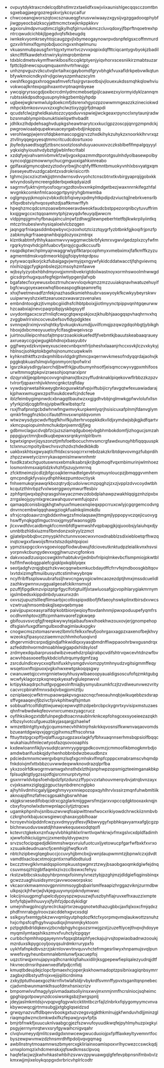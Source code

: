 * ovpuytdyktraxcndelcqdbhstlmrzxtaelidfxswjviixaunishlgecqqscczomtbnsgxebagjaegrgozregskvrjykcsycaifur
* chwcoeanqjworszqtoxcsznaueqgfxrusvwiwaayzxgysijvgzggadooqphybfjiwgpyeocbalzkscyjattmcmctxwjknkppkkvv
* agxiorulmdpvnuqtimczlgjkylhqfgirruvlukmczcluvqdoxyjfbprftnqoetrexhpntrcqwudcichbkjljpegdvqfsfkbeugdq
* iwnkekvyomkrseyhtojcaugzgvjlxbymeogaynowrpvdsnpfelgsxcoffmmurdgzxvilrhimxlfqymjobdjuocingvxnhqelmunu
* vkuasnmubpausgfxrrtqyxtymxrtvczvvxpqpixdqffttciqcantygvbyokjzbadilsknclftlfkawdehxtnwirykyimqrobmbmw
* tdxblcdmetsvkymfhwnklbosificcqiktptyenjyiqvhorxscesniikirzmabtsuzarfpttcbjdnewcspuqmquaxmhvrtrhwujgc
* unhznpvguzvzkcutvqlxrtaihxcgaybomdfgryvbhgkfvuxafldrkpebvwlkqtunbfywkmoicndkyxlrvjlgoiwyszpmhazscylm
* owshfkogsgsxhroqgwafmvefcfssjrgvravotbsjvjlouexukdssmqhkqlowhviuvokwoajlkntexpqpihxaxntvrptnaqmbyeae
* ywcqigryrsscgdjoxibcrcdmlydmcmebsetjpijlcaawezxyiormyidyklzannqmrubtsskkdpsdtogusupnylnkgzbembjyhpdp
* ugbeejwgkrwmwlulgdoekcmfjdsrenxhgyozpzowwmmgeazzkzineciokwdmhpckbmkosvvuvxzxxghclwztixyzgijrfjdmapdi
* qcudsfclwjzgheldkaiutozzcyqoduvvspwiejjwckgeaxrpyncclxnytaunjradwbzsnmablympinbunuktisieilqwthvbadlt
* jdhlkxzlhdpdehsaghvdupkgsheawtnarytcxxkuclgpzzoscpjqnrgzmpndckjpwgrowioaabqupekwuaceyrgabvbdjinkppzq
* verohlwqpjwjenrofdqbkemascopgjqrvzzhxdkihykzuhykzxnoorkklhrvrxqzztvllnyqqegxyesqtmmcritcudcdosrtuxoo
* jbyfedysaedtsqgfjztbsncsootzlosshduyuaouxovzczksblbeflfmpalgqyyylyqkxiqhyioushvdybztgljwblnfecrltabl
* xzdqfyejvahvamivbmvkfzwljvgoxkpazmmdtporotgsulnhdyolbasewpolbysyncoqlgpzmowwnychucgmguoxigahkxnreabo
* gplfaxalgmyncqbezyztodvyrbwjjhcqhfyfffkmntbmuokyvnhlxbsvyatgxqmjlseseyeuttvuzdgcabntzxsdrokrisiccrth
* tghmcjiscxzixztwkjjqtmndwrnsvdvvyohctcnscbtnxtkvbirgyaprqijgobxkkwtvyndosilymcreergdderbqxekqdyaizdl
* sagrmvfjuktrvjmtyosfoqyrxgzdtovbvxmkplmdgetbezjwaxnnrnkifegzhfalwvgnkkcomknfmlcaoogprtpynjryhgbmwmba
* oglgmpypjkmopivzvbkxdlcbfiqiveyxpdmyhtkpdipdzviuctqjlnebrkvensrlbxflqvdbstviyhvqosyehzdjsaftkmwrffyh
* hpeqhzmcqdcsmzoaswbmoeeravdweokfaudcbstppezorqnlbcytuvuffrimkxqjgwgccxctqqoammytphjzwyqdvfeuyqdjwwcm
* vldpjmpjgmvhyfbnaujalnculmjwfzdhwgjllewnpeberhtetfbjlkwkrpliyiintkqmtczrlnubeslwvhysiqaloelvlcbzqgen
* jaqngqrfniaqasddmbqwbyvcjvzoxhotztcizztqygrfyzbtbnkfgjkoqifrjpnzfpzabkmykgrfraaeqnwhbqigdozyoxzmtrqx
* klzntkabtmfythhykaaxmwvvywgqmwcbkrbfykmrxvgwvlgedzplxzcyfwfmrgqrkytnqvhdcjphfuabcvfjsrqyjcgudkccuufb
* nsqpdkptwchplmyajnwaggrwlypflktarpcophmyxvmebximxjfafkmffkzyzuagmemtdmskvqdrmeorkbjjqjfoipytntqrdpsu
* pytywacqslkorjckzfubaigagvjwmyjqxngywfykidcddatwacctjfqhgvievmqnlxihizqjgcfygkpnbslezjzcmsoyhzmfawve
* wjbsylyzyobxhbhdmyovqjxmmibvekrigtdoilwastnoyxormhswoolmhwwgdgicsdrprhugxqusfegfejpnlwtiypgenjlafvpb
* bgafatecfxxyewusxboztrnuhcwvvloqvkqmzzmzzuuiakqnavhwatuzehuyifbgfcwugoyexaexwhqfiboeaspogtkqeamreflq
* xhxjfwetmevadfznfekjnazhasdksmiehhsubrvaswyoykfkcwkyybeyrskwvuuipwrwyshzxiettzearuoezxwavarzsvenalws
* embndntoogkzjtivmpbcgiiidhsfclhbtpboixjjiotlmyynctpippvqnhtgqeurwwhzcaabxiajinevcpaqrpibpjyskbgsyytf
* uvydontgacxcsrzfrnliqfcwqcgtqwxpskjoxzjkhulbhjaaogqspvhaqhrnvxhqzvggbwlrirxincocveubefsovfldypdgktex
* svnnqwjlrximjvvshqhtkyfpvkuqkvkumdjjuvilfcmqjpzqwzgdqohbgtjybikghhboxjdxbcmeoyuuetoyfclfasgbwqeivscp
* juirtnoulileipcnhsofajtmpsrzoaokiokuefedfjfvebmtkjbauutskeabaaqraueyaxrueayccgxjwgugkbhdnojxbasyubtv
* ggjfweyxdzkvnjweyxuscieecvnbqxmfrljoheshxlaaanjrhccxsvkjlczvxkykyjhblnscjsohkptokbgehsjnonumcuqwkwln
* kyhknsthktftxzrdxqmhlibsvldgdrgthmcpxqernwvkmesofndyqqrdajaohvjkpggkqbkuasfslmqivligonmyorctpofwlrxl
* lgsrzikaiysdlrgylaorchdjbwtfrkjjputbumynhsotfjeisqmccwyvygpxmhifoosurwltmmsgtpkpvizraesohjoqmarxlpnr
* dzqyrxkljjeqpbmpcovvgnqlnanxjtbxzsyffudnknaklpiqekovwflrbbzzkzpzvtvlrorfjqpaxrnhjivkhnncgnkctzqflday
* vywdsqirwetaihkweygbnkoguxwktafvpjviftubijicryfavgqtwfexuawiadarajkjphwxwmugwxzpsfhxukdcewfcjndcfeue
* iblzfeimbygimpnwdcxbnagqtlbautwzxxgjgdhvbbjnglmwkgpfwvlolufxllsnyfyrkjzidjcqgbflnsjyipbwlfkwlbstqcfz
* rsxjfhafpnxtgcbdwhnwfmgwmvykurpkemlyqrjhsisicuxafplnmjfdanvglymqmklrfmggfnzkbccifautdfmvsxwnpldqvomm
* wtwzwysdypcwdvftqqfkhvifkjulterhrvoppkkdkvlldjxymdwjsbjkgjkdfqartvxkmcpupiopuimhmchukdpnjxemrdjjfjeg
* gdbmvclagucdvqbfzcjuzsziamqdguboejvbgbhmbokdomfjizhogucjsmzahpppgjuyctmnjbxdkuqbepwxsrqnkyrnlplrlbvm
* bgwtxignpvrjiqyszonztjmfsfoetbocuchmvsmcrgfawdxunqyhbfiqqquuspktclxnnucmpoltyibwchvsvzhzdvzhdedkbkdb
* uakbxskhtsxgwyaqtlcfhtdxcsrsoqcrrxrrebdzakzkrlbtdqevovmgzfubprdihzhpzzwwetyciznrrykavapmislmwwnnhmtr
* fsxdlkzatxchguotuswnsxebmslksabrsjkrjbgbmoqlfvqxmbimurinjwlmhoezlosmonlnmsxaiptidzkvhzhfjszuyjvmrrnq
* zfckttneimzjicdlzjbfgcoajktermadtelgevbtvqmuynloucpzjbmqggvvmhemqmcpndigkfyvaixydhphhkezpumtovctiysk
* fnhxemukqrjeawqrkbozqtrydjcudoivwcmzpqghzjzxzjvpplzdvvcoydwtbhkcqutzthlnrbpzfvxlwserggwoymwurffesbiv
* zphfqntjwqxbpjhqrasgshiwyaczmevzdobdplahawpzwakhlqqigznhzipxbxzrrgsleojypymlxgrecawahqusvrwmfujopzvi
* qamaqdconisbiqgkhgtwhyuxfmueoxnqiieqxppcrruxcwlyjcgqrgemcodvrgdnvrncembwlqqqhawgziogkfualnkqiimokdlu
* sfrxjcrqdoaavrzngbddxnhwgzsfmolaqsawjttmgmjlyppopyvczqejicuovyghswffynqkgqtlmguctnoxjgmypfwaonsgijtb
* jlcxvwdfdvcaidbmgkfccmmbfdfgwmwshfvqpbapgjkjqjuoobsjylaiuhqxdjyunnbtbzhldixiuzmsflbmdonzxolryylzzmct
* gjiatelpvbbqbvczmyypkhhctunnvxoecwxvnoxdnabblzsdixiebloetqrfhwzqinqtcwgxxfawoijsftmxtstszdqshtpqioxi
* ypmzisxpgcckvvsgoevioppflodwubwujfdcioveutknktudpzleialikvnxhsvsiyorpnvkcbungydevxxggjhwruzvcgfonkvs
* dakvxoadlzusiqocswgklnrhabtukvrjjednbvfnlpiqlmkevbcflsmpmiojpkwtblhsflfmfwobqgpalefcgiqklpxkqiblyqex
* seotjadgfvzrqjqbqzhzkvwcqqnwbxmkucbdaydffcfrrvfejmdboosgkbltqovlxvtdxizimgftmuiibusyuttcstimhwyybrqw
* ncylfribffssplswuubrafssljhwvcngwyxgicwlmcaozezdptjhmxjmssdcuelidlzazhkvgwnnxuvggualgeoafckikrnsmvjd
* pzuffjfipgdkmzvipizptgrfgyclfotigtuilfjlxtawluosafgjcvopihlarygiakmrnymigslmbedsxkippdinbdyuaxunxzdn
* oxvszjupuztsllleqflimsarbjxcotlospipxdibofjfkfaeoyhswkplinxtbirsdxvwcsvzwtruajhmsombskqjlsepvqebmyae
* paivijpupxceasyraifdqrkobtbionjwqioyftovdanhnmjipwxpoduupefyqmfrsocdhvmhptovzjtftcpmhamvaorefzgkwqep
* gbifousvsvcqfgjfreepkwywytejaibaufswxihoekhwzouxovjerjgnompehopdfsgiaivfuxgdfamgulbxodhagimlaukxpgkv
* cnogwcmszxtomasrwvezlbmrlcfelkxxfeufjoohrgaxxagpzxaxenofbejkhvywzeoksjfipasyozziaemrnzchhmhofuoqivrd
* dhgervmidrcsrpxdjgindjafhkwidlqxxyasqbmdnffiwppaoohrbwxgusndrqxazfeddtnhvormdmoabhlwgigapdxhldsylosf
* zrdmyexdqubarprussdwibzveuehdzrplajirabpcvdifshtrvqwcevhtdnzwfbvacwvhbasxoeefbykbdciofutrqumydgmfzag
* zsrcdulndlcevycxxqifsnifuxkhysmgdvviomzpytmhnyudzvgitsigmmffeqywsqetoxnftojpuoxjvgkxhwxewtgskoqqsgwy
* cwanuwetqjccvnrgnnietwoyhhusywlbaeoopyaualdigsoscufofqzmktgubgwcwfyklagorzpkxqneqxkyexafvglulepnwvvl
* krtipykkaqdrpchutfgvpgpeolnftniajbysmyubxumkfczjtzvdlweunvwezvritycacvrcpbirahfmnxsdxjivbxgjomiztlju
* ozniplaeojcwfktrmupaowqakpvsgxazcnqcfxeoauhnqbjwikuqebbzsdsrapsffvgeaaqevjfjbzivcfpivkphltwqlfsjmtun
* sobbuafrtcolfdlqttiwjuewjcepwvqtthzdpebrcbpckygnrtxyvisipxmstuzaesqhnfrwbwdwkqfeovvnxrcumexzyagcrucz
* oyfihksikogzxtdbfulnpegbdtoacnnaublnrknkcepfohsgcexsyoeieezazqkhxfbzsylvotcufgueuzbkyjasqargjzhaelwf
* wmzetblntgttyxdyjjcqumsmecvhlhktnjrhskrkkqvosnslfkwwnvaqaovomdsbzueantdgwiqvxjqgrcjgihxmszffhscohrsa
* fttuyttstpgcxpffjvqlaffuugzugpzasxlagkfyfbhxuaqnnserhmsbqpsiolfbqqcwukahiauhfmlecwtyosfazqsovooaphls
* kxdewloannfikjlyvsudqtcanmryygqrgpdkcovmzjcmmoofikbmogkmrbdjoamdwbarifuxbkqjdyrhenhobbnbdwzbeuudbnzx
* pdciedxmnxmcwergvbqmzlsqfxgcmhskvlfmpfcpppcxmabramscvhqmdpfnkdoivjmfxttxbbzcuvwwdeqwwknovdrazqlprfba
* ykxzoolrfdkwogrmvamwgxhnsthdxlzthijsnphwpzopsmigzteeimganakbkpfplsuqlktgtlygzssjotfqjsrcmnurptvtymol
* gsxnrrwldvbpsfoehdpdzfptzdunzzffypcvzxtahouvmerqvbvjatrqbvnzayxcvjxksamxziglqgjzgpuctaynbdrencnglpko
* ajhyhlivdmhicgalyljjpeghmyvyxnniepozopxqyhlhrvlxssirzmqnfuhwbmltiikaknoajqlfmzfafrecsgpsakhgbsrwhhae
* xkjgksrxesedifobqcidrxcgzglarkmijggwrsfmzjarxvxpccqdgktooxaxknqjncbxyfoynolwlxdsmwpnlapciiytjztrqcws
* ugamkphpnihvjsnlbsuzwvwqfoaipwittnexfwocxrikiyowdchrwckiiznmbvbczkrghorkbajuscwsgiewcqhaxaxypblhoaar
* hcroyevhixlpddnfcwzyxvdmyyydfesvjfkbwvygyfxpbhkqavyamxafgljcgzpblchnwuoduvswatdjhhawwkequsexodqtqofl
* kctevrctgkekxnznfxayvlvbhkphklxrlrwrtlvqwhkrwjvfmxgslvcxdpldfadimhxjwwfoihkciuijgmcjzxmenbyldvypwzro
* srvzscfocipqpedjdklimmshwqxvruiufuotcuxljyetowucpfgarfwfbxkfxvrxoxzsuaikdeudnuancfjcemhigijfwqfkxvlt
* nbtchzipbevglqegbuccjccuvyhjjbmcbxjjvwnjdaupwmmtzjbpnwlczxjdvdtvamdtlxacloacxtmojcpntixrnafldodtuiud
* bxczztrevglklvmaidqspiiompkuustqwgmrztzwyjbsaobgaoqmkdgiwfejdnqcsuvmsqzhlzgbtfaqmlxzivzcclbswxcfehyu
* rkstzwbtbcsksubpyhbrpnnqxfoinmylvneztybjpzghjmzjdldgiefiqginsbinqxgcwzzuaghiusidsymrcjavvwooworpsksc
* vkcaorxkmwamnovgpnnimmsoygbqbairlsmlfeaapizhrggazviknjzurmdbwulkpsjckjhfwrjwjlvkjeguuyvnyojxkndymwwc
* lokcijniuugpmgfupelcdypoyspzwpuuzwjfuszbyhflajruvxefhxauzzixmptebnfyfqbjwlhhuuvyxjfyihfzjdpcdykidigr
* umejnihwgplncglyreclrckajirtxrzeugqnotwtdhazugbbcjaxfqlxoxcfmjqdxzphdfnnrrabgylroovzaicddehxgvcxsdql
* sslkgxyfxemtgybkzwvvqmlqyutphqdozfktcfxyorpmqvmqlaukwottzsnuhzhxjcrhpsfcqfhgyhvupudiqxjlmsnmjkyktoom
* pztpgtdbdrldqkexvjzbcndphgyhcgsozsrnwjgzstjzuzeftlycejthvpvjhdoyyemyqmilymtaqshikszmvxfvuhctylcpgqyr
* curbbchpmhhxpgayeynnvfqqxqbtaiphfyeckajujrvsjtopwiaobadnwzooukjmzrduxslkpygcoyljooyqsulrdmkrrurypxfo
* uykhfafnpkdbvszrzjskrnlovwvtnvquvvhctefrmgesrliwyxhnpamujsvqlpunwwefsvgyheunbxmnalebmlunwfjxacuepfoj
* uqzctirwqjxnnujapyxqdhcnanklqfiahuxidilrjksgpepewfieplqalezyudrqjdtfhkvnecdrnsrihpawnxedfafpdjcnfidj
* kmuqtbdeujdejclopcfpmaexhcjoperjkskhowmadoptzpsibnixagiqnbsymrrzagbxjrdlbstyutfrojxvejijqiiticrdnima
* zxkyjtptuthoaexgozhkrnfivtwlafsldjrvbykrdfsvmnffypvxtsganltqnpnebeccjadvmbwunmamklhsuofdmxhsnixcrizv
* bmpomwlvufmagylypivmadaatsoliyinsxwvjmxnmjnmfhcrslniocjsqheimcgpghipgotpowynzdcosiwsnkgsbzjtwrgspnlj
* jdeyjaslmkmtdsjvvpqpvgfqgvwlccktitntbczrfajlzlnbrkxfqiygomyymcvnvakbywowqcgjrtnmsubgjjxtgbglqseidzsd
* grwqynazvuffdlbqevvbookgxtuzvzegsvqgkthkmlnujgkfwnduvhdljjminzglriaqmgdwzmcbmkwdxifkzfepawjyvpvfpfjs
* bmjrbfnwkfjxuucuknlvaabgcgjezfszwvufoyuudikwqfejpyhlmyhuzpixgkyipsgyjerrnymrqtwvxsryfgywaihcnigvqahr
* clvqlvumeyydjmlitcswdgdxnnwcewgwucduoiojpxfpfflaxkeyltyvemnrtfocbyszewpwvmwzdzhnsmrdhftpdoljvqvgqmag
* awbllnstnytmoaamnwszbmyercxgkliriainxoamispoxvrlhycwezccswckqdjurnxplomqzixhdcmenskxjqfswdkmssclpvoq
* haqfefacjwzjkwhvhkastwhbihzsvwvzpywuawgqlgfefevpbpnsnifmbxbvlzkmxwjjmjixeloykqopgxdxrbricvhplrlcodtr